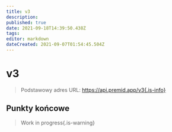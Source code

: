 ```yaml
---
title: v3
description: 
published: true
date: 2021-09-18T14:39:50.438Z
tags: 
editor: markdown
dateCreated: 2021-09-07T01:54:45.504Z
---
```


# v3

> Podstawowy adres URL: https://api.premid.app/v3{.is-info}


## Punkty końcowe
> Work in progress{.is-warning}